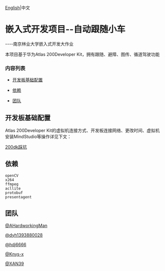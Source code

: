 [English](./README.md)|中文

# 嵌入式开发项目--自动跟随小车

----南京林业大学嵌入式开发大作业

本项目基于华为Atlas 200Developer Kit，拥有跟随、避障、图传、循道驾驶功能

### 内容列表

- [开发板基础配置](#开发板基础配置)

- [依赖](#依赖)

- [团队](#团队)

## 开发板基础配置

Atlas 200Developer Kit的虚拟机连接方式、开发板连接网络、更改时间、虚拟机安装MindStudio等操作详见下文：

[200dk踩坑](./200dk踩坑.md)

## 依赖

~~~
openCV
x264
ffmpeg
acllite
protobuf
presentagent
~~~

## 团队

[@AHardworkingMan](https://github.com/AHardworkingMan)

[@dyh1393880028](https://github.com/dyh1393880028)

[@hdj6666](https://github.com/hdj6666)

[@Knys-x](https://github.com/Knys-x)

[@XAN39](https://github.com/XAN39)

